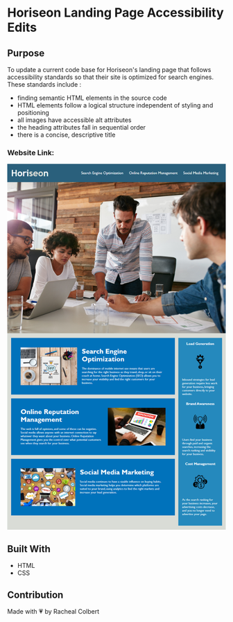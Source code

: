 # Horiseon Landing Page Accessibility Edits

## **Purpose**

To update a current code base for Horiseon's landing page that follows accessibility standards so that their site is optimized for search engines. These standards include :

- finding semantic HTML elements in the source code
- HTML elements follow a logical structure independent of styling and positioning
- all images have accessible alt attributes
- the heading attributes fall in sequential order
- there is a concise, descriptive title

### **Website Link:**

![Picture of Horiseon Landing Page](./assets/images/horiseon.png)

## **Built With**

- HTML
- CSS

## **Contribution**

Made with 💗 by Racheal Colbert

